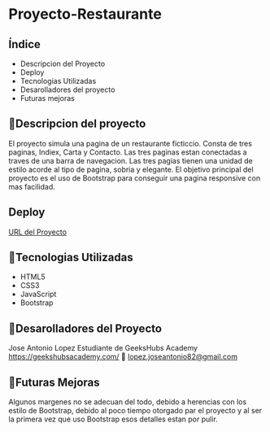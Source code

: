 # Proyecto-Restaurante
## Índice
<ul>

<li>Descripcion del Proyecto</li>
<li>Deploy</li>
<li>Tecnologias Utilizadas</li>
<li>Desarolladores del proyecto</li>
<li>Futuras mejoras</li>
</ul>



## :blue_book:Descripcion del proyecto

El proyecto simula una pagina de un restaurante ficticcio. Consta de tres paginas, Indiex, Carta y Contacto. Las tres paginas estan conectadas a traves de una barra de navegacion.
Las tres pagias tienen una unidad de estilo acorde al tipo de pagina, sobria y elegante.
El objetivo principal del proyecto es el uso de Bootstrap para conseguir una pagina responsive con mas facilidad.

## Deploy
<div align:"center">
<a href="https://josejakkan.github.io/Proyecto-Restaurante/">
URL del Proyecto</a>
</div>

## :wrench:Tecnologias Utilizadas

<ul>
<li>HTML5</li>
<li>CSS3</li>
<li>JavaScript</li>
 <li>Bootstrap</li>
</ul>

## :koala:Desarolladores del Proyecto


Jose Antonio Lopez
Estudiante de GeeksHubs Academy https://geekshubsacademy.com/
:e-mail: lopez.joseantonio82@gmail.com

## :construction:Futuras Mejoras

Algunos margenes no se adecuan del todo, debido a herencias con los estilo de Bootstrap, debido al poco tiempo otorgado par el proyecto y al ser la primera
vez que uso Bootstrap esos detalles estan por pulir.


